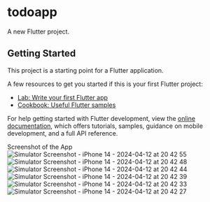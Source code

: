 # todoapp

A new Flutter project.

## Getting Started

This project is a starting point for a Flutter application.

A few resources to get you started if this is your first Flutter project:

- [Lab: Write your first Flutter app](https://docs.flutter.dev/get-started/codelab)
- [Cookbook: Useful Flutter samples](https://docs.flutter.dev/cookbook)

For help getting started with Flutter development, view the
[online documentation](https://docs.flutter.dev/), which offers tutorials,
samples, guidance on mobile development, and a full API reference.

Screenshot of the App
![Simulator Screenshot - iPhone 14 - 2024-04-12 at 20 42 55](https://github.com/0kakarot0/fluter_todoapp/assets/11844157/fb16930c-5fd4-495c-a76e-f26443a08dcb)
![Simulator Screenshot - iPhone 14 - 2024-04-12 at 20 42 48](https://github.com/0kakarot0/fluter_todoapp/assets/11844157/2ec43886-16a9-4bff-a100-86d384e2db59)
![Simulator Screenshot - iPhone 14 - 2024-04-12 at 20 42 44](https://github.com/0kakarot0/fluter_todoapp/assets/11844157/6f6b8664-cd93-4016-9fbb-ffa42ca2a333)
![Simulator Screenshot - iPhone 14 - 2024-04-12 at 20 42 39](https://github.com/0kakarot0/fluter_todoapp/assets/11844157/0700faa2-888d-4b6f-9b90-9f7ced5705de)
![Simulator Screenshot - iPhone 14 - 2024-04-12 at 20 42 33](https://github.com/0kakarot0/fluter_todoapp/assets/11844157/a1359dd0-7e0f-4cf4-9187-51f302635fd4)
![Simulator Screenshot - iPhone 14 - 2024-04-12 at 20 42 27](https://github.com/0kakarot0/fluter_todoapp/assets/11844157/d9bcf2a0-90c3-434b-a45f-96237cb21c00)
